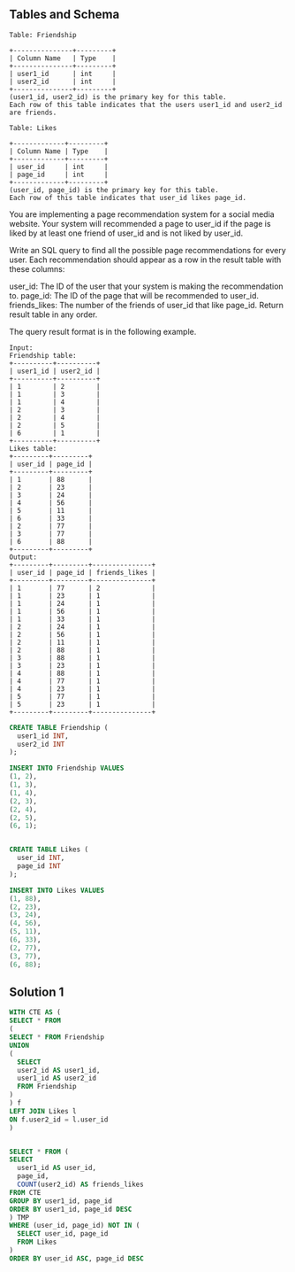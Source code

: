 ## Tables and Schema

```
Table: Friendship

+---------------+---------+
| Column Name   | Type    |
+---------------+---------+
| user1_id      | int     |
| user2_id      | int     |
+---------------+---------+
(user1_id, user2_id) is the primary key for this table.
Each row of this table indicates that the users user1_id and user2_id are friends.

Table: Likes

+-------------+---------+
| Column Name | Type    |
+-------------+---------+
| user_id     | int     |
| page_id     | int     |
+-------------+---------+
(user_id, page_id) is the primary key for this table.
Each row of this table indicates that user_id likes page_id.
```

You are implementing a page recommendation system for a social media website. Your system will recommended a page to user_id if the page is liked by at least one friend of user_id and is not liked by user_id.

Write an SQL query to find all the possible page recommendations for every user. Each recommendation should appear as a row in the result table with these columns:

user_id: The ID of the user that your system is making the recommendation to.
page_id: The ID of the page that will be recommended to user_id.
friends_likes: The number of the friends of user_id that like page_id.
Return result table in any order.

The query result format is in the following example.

```
Input: 
Friendship table:
+----------+----------+
| user1_id | user2_id |
+----------+----------+
| 1        | 2        |
| 1        | 3        |
| 1        | 4        |
| 2        | 3        |
| 2        | 4        |
| 2        | 5        |
| 6        | 1        |
+----------+----------+
Likes table:
+---------+---------+
| user_id | page_id |
+---------+---------+
| 1       | 88      |
| 2       | 23      |
| 3       | 24      |
| 4       | 56      |
| 5       | 11      |
| 6       | 33      |
| 2       | 77      |
| 3       | 77      |
| 6       | 88      |
+---------+---------+
Output: 
+---------+---------+---------------+
| user_id | page_id | friends_likes |
+---------+---------+---------------+
| 1       | 77      | 2             |
| 1       | 23      | 1             |
| 1       | 24      | 1             |
| 1       | 56      | 1             |
| 1       | 33      | 1             |
| 2       | 24      | 1             |
| 2       | 56      | 1             |
| 2       | 11      | 1             |
| 2       | 88      | 1             |
| 3       | 88      | 1             |
| 3       | 23      | 1             |
| 4       | 88      | 1             |
| 4       | 77      | 1             |
| 4       | 23      | 1             |
| 5       | 77      | 1             |
| 5       | 23      | 1             |
+---------+---------+---------------+
```

```sql
CREATE TABLE Friendship (
  user1_id INT,
  user2_id INT
);

INSERT INTO Friendship VALUES 
(1, 2),
(1, 3),
(1, 4),
(2, 3),
(2, 4),
(2, 5),
(6, 1);


CREATE TABLE Likes (
  user_id INT,
  page_id INT
);

INSERT INTO Likes VALUES 
(1, 88),
(2, 23),
(3, 24),
(4, 56),
(5, 11),
(6, 33),
(2, 77),
(3, 77),
(6, 88);
```

## Solution 1

```sql
WITH CTE AS (
SELECT * FROM 
(
SELECT * FROM Friendship
UNION 
(
  SELECT 
  user2_id AS user1_id,
  user1_id AS user2_id
  FROM Friendship
) 
) f
LEFT JOIN Likes l
ON f.user2_id = l.user_id
)


SELECT * FROM (
SELECT 
  user1_id AS user_id, 
  page_id,
  COUNT(user2_id) AS friends_likes
FROM CTE 
GROUP BY user1_id, page_id
ORDER BY user1_id, page_id DESC
) TMP
WHERE (user_id, page_id) NOT IN (
  SELECT user_id, page_id
  FROM Likes
)
ORDER BY user_id ASC, page_id DESC
```

